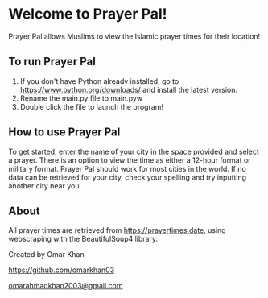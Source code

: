 # Welcome to Prayer Pal!

Prayer Pal allows Muslims to view the Islamic prayer times for their location!

## To run Prayer Pal

1. If you don't have Python already installed, go to https://www.python.org/downloads/ and install the latest version.
2. Rename the main.py file to main.pyw
3. Double click the file to launch the program!

## How to use Prayer Pal

To get started, enter the name of your city in the space provided and select a prayer. There is an option to view the time as either a 12-hour format or military format. Prayer Pal should work for most cities in the world. If no data can be retrieved for your city, check your spelling and try inputting another city near you.

## About

All prayer times are retrieved from https://prayertimes.date, using webscraping with the BeautifulSoup4 library.

Created by Omar Khan

https://github.com/omarkhan03

omarahmadkhan2003@gmail.com
